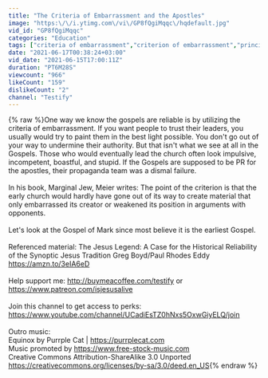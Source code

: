 ```yaml
---
title: "The Criteria of Embarrassment and the Apostles"
image: "https:\/\/i.ytimg.com\/vi\/GP8fQgiMqqc\/hqdefault.jpg"
vid_id: "GP8fQgiMqqc"
categories: "Education"
tags: ["criteria of embarrassment","criterion of embarrassment","principle of embarrassment"]
date: "2021-06-17T00:38:24+03:00"
vid_date: "2021-06-15T17:00:11Z"
duration: "PT6M28S"
viewcount: "966"
likeCount: "159"
dislikeCount: "2"
channel: "Testify"
---
```

{% raw %}One way we know the gospels are reliable is by utilizing the criteria of embarrassment. If you want people to trust their leaders, you usually would try to paint them in the best light possible. You don't go out of your way to undermine their authority. But that isn't what we see at all in the Gospels. Those who would eventually lead the church often look impulsive, incompetent, boastful, and stupid. If the Gospels are supposed to be PR for the apostles, their propaganda team was a dismal failure. <br /><br />In his book, Marginal Jew, Meier writes: The point of the criterion is that the early church would hardly have gone out of its way to create material that only embarrassed its creator or weakened its position in arguments with opponents. <br /><br />Let's look at the Gospel of Mark since most believe it is the earliest Gospel.<br /><br />Referenced material: The Jesus Legend: A Case for the Historical Reliability of the Synoptic Jesus Tradition Greg Boyd/Paul Rhodes Eddy <a rel="nofollow" target="blank" href="https://amzn.to/3eIA6eD">https://amzn.to/3eIA6eD</a><br /><br />Help support me: <a rel="nofollow" target="blank" href="http://buymeacoffee.com/testify">http://buymeacoffee.com/testify</a> or <a rel="nofollow" target="blank" href="https://www.patreon.com/isjesusalive">https://www.patreon.com/isjesusalive</a><br /><br />Join this channel to get access to perks:<br /><a rel="nofollow" target="blank" href="https://www.youtube.com/channel/UCadiEsTZ0hNxs5OxwGiyELQ/join">https://www.youtube.com/channel/UCadiEsTZ0hNxs5OxwGiyELQ/join</a><br /><br />Outro music: <br />Equinox by Purrple Cat | <a rel="nofollow" target="blank" href="https://purrplecat.com">https://purrplecat.com</a><br />Music promoted by <a rel="nofollow" target="blank" href="https://www.free-stock-music.com">https://www.free-stock-music.com</a><br />Creative Commons Attribution-ShareAlike 3.0 Unported<br /><a rel="nofollow" target="blank" href="https://creativecommons.org/licenses/by-sa/3.0/deed.en_US">https://creativecommons.org/licenses/by-sa/3.0/deed.en_US</a>{% endraw %}
